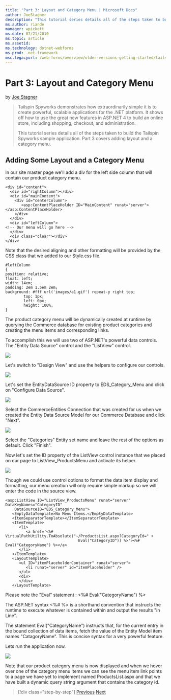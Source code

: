 ```yaml
---
title: "Part 3: Layout and Category Menu | Microsoft Docs"
author: JoeStagner
description: "This tutorial series details all of the steps taken to build the Tailspin Spyworks sample application. Part 3 covers adding layout and a category menu."
ms.author: riande
manager: wpickett
ms.date: 07/21/2010
ms.topic: article
ms.assetid: 
ms.technology: dotnet-webforms
ms.prod: .net-framework
msc.legacyurl: /web-forms/overview/older-versions-getting-started/tailspin-spyworks/tailspin-spyworks-part-3
---
```

Part 3: Layout and Category Menu
====================
by [Joe Stagner](https://github.com/JoeStagner)

> Tailspin Spyworks demonstrates how extraordinarily simple it is to create powerful, scalable applications for the .NET platform. It shows off how to use the great new features in ASP.NET 4 to build an online store, including shopping, checkout, and administration.
> 
> This tutorial series details all of the steps taken to build the Tailspin Spyworks sample application. Part 3 covers adding layout and a category menu.


## <a id="_Toc260221669"></a>  Adding Some Layout and a Category Menu

In our site master page we'll add a div for the left side column that will contain our product category menu.

    <div id="content">
      <div id="rightColumn"></div>
      <div id="mainContent">
        <div id="centerColumn">
           <asp:ContentPlaceHolder ID="MainContent" runat="server"></asp:ContentPlaceHolder>
        </div>
      </div>
      <div id="leftColumn">
    <!-- Our menu will go here -->       
      </div>
      <div class="clear"></div>
    </div>

Note that the desired aligning and other formatting will be provided by the CSS class that we added to our Style.css file.

    #leftColumn
    {
    position: relative;
    float: left;
    width: 14em;
    padding: 2em 1.5em 2em;
    background: #fff url('images/a1.gif') repeat-y right top;
        	top: 1px;
        	left: 0px;
        	height: 100%;
    }

The product category menu will be dynamically created at runtime by querying the Commerce database for existing product categories and creating the menu items and corresponding links.

To accomplish this we will use two of ASP.NET's powerful data controls. The "Entity Data Source" control and the "ListView" control.

![](tailspin-spyworks-part-3/_static/image1.jpg)

Let's switch to "Design View" and use the helpers to configure our controls.

![](tailspin-spyworks-part-3/_static/image2.jpg)

Let's set the EntityDataSource ID property to EDS\_Category\_Menu and click on "Configure Data Source".

![](tailspin-spyworks-part-3/_static/image3.jpg)

Select the CommerceEntities Connection that was created for us when we created the Entity Data Source Model for our Commerce Database and click "Next".

![](tailspin-spyworks-part-3/_static/image4.jpg)

Select the "Categories" Entity set name and leave the rest of the options as default. Click "Finish".

Now let's set the ID property of the ListView control instance that we placed on our page to ListView\_ProductsMenu and activate its helper.

![](tailspin-spyworks-part-3/_static/image5.jpg)

Though we could use control options to format the data item display and formatting, our menu creation will only require simple markup so we will enter the code in the source view.

    <asp:ListView ID="ListView_ProductsMenu" runat="server" DataKeyNames="CategoryID" 
    	DataSourceID="EDS_Category_Menu">
       <EmptyDataTemplate>No Menu Items.</EmptyDataTemplate>
       <ItemSeparatorTemplate></ItemSeparatorTemplate>
       <ItemTemplate>
          <li>
             <a href='<%# VirtualPathUtility.ToAbsolute("~/ProductsList.aspx?CategoryId=" + 
                                    Eval("CategoryID")) %>'><%# Eval("CategoryName") %></a>
          </li>
       </ItemTemplate>               
       <LayoutTemplate>
          <ul ID="itemPlaceholderContainer" runat="server">
             <li runat="server" id="itemPlaceholder" />
          </ul>
          <div>
          </div>
       </LayoutTemplate>

Please note the "Eval" statement : &lt;%# Eval("CategoryName") %&gt;

The ASP.NET syntax &lt;%# %&gt; is a shorthand convention that instructs the runtime to execute whatever is contained within and output the results "in Line".

The statement Eval("CategoryName") instructs that, for the current entry in the bound collection of data items, fetch the value of the Entity Model item names "CatagoryName". This is concise syntax for a very powerful feature.

Lets run the application now.

![](tailspin-spyworks-part-3/_static/image6.jpg)

Note that our product category menu is now displayed and when we hover over one of the category menu items we can see the menu item link points to a page we have yet to implement named ProductsList.aspx and that we have built a dynamic query string argument that contains the category id.

>[!div class="step-by-step"] [Previous](tailspin-spyworks-part-2.md) [Next](tailspin-spyworks-part-4.md)